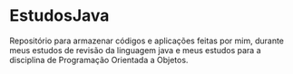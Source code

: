 # EstudosJava
Repositório para armazenar códigos e aplicações feitas por mim, durante meus estudos de revisão da linguagem java e meus estudos para a disciplina de Programação Orientada a Objetos. 
